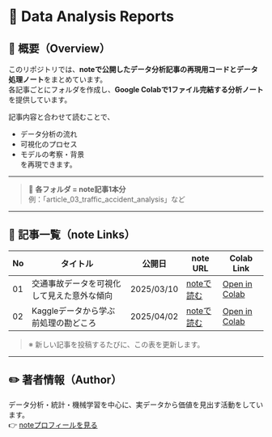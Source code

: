 # 🧠 Data Analysis Reports

## 📌 概要（Overview）
このリポジトリでは、**noteで公開したデータ分析記事の再現用コードとデータ処理ノート**をまとめています。  
各記事ごとにフォルダを作成し、**Google Colabで1ファイル完結する分析ノート**を提供しています。  

記事内容と合わせて読むことで、  
- データ分析の流れ  
- 可視化のプロセス  
- モデルの考察・背景  
を再現できます。  

---

> 🔹 **各フォルダ = note記事1本分**  
> 例：「article_03_traffic_accident_analysis」など  

---

## 🔗 記事一覧（note Links）

| No | タイトル | 公開日 | note URL | Colab Link |
|----|-----------|---------|-----------|-------------|
| 01 | 交通事故データを可視化して見えた意外な傾向 | 2025/03/10 | [noteで読む](https://note.com/your_note_url) | [Open in Colab](https://colab.research.google.com/github/yourname/Data-Analysis-Reports/blob/main/article_01_topic_name/analysis.ipynb) |
| 02 | Kaggleデータから学ぶ前処理の勘どころ | 2025/04/02 | [noteで読む](https://note.com/your_note_url_2) | [Open in Colab](https://colab.research.google.com/github/yourname/Data-Analysis-Reports/blob/main/article_02_topic_name/analysis.ipynb) |

> ※ 新しい記事を投稿するたびに、この表を更新します。

---

## ✏️ 著者情報（Author） 
データ分析・統計・機械学習を中心に、実データから価値を見出す活動をしています。  
👉 [noteプロフィールを見る](https://note.com/your_note_profile)  

